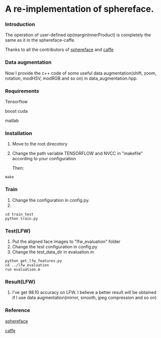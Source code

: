 # A re-implementation of sphereface. 

### Introduction
The operation of user-defined op(marginInnerProduct) is completely the same as it in the sphereface-caffe.

Thanks to all the contributors of [sphereface](https://github.com/wy1iu/sphereface) and [caffe](https://github.com/BVLC/caffe)


### Data augmentation
Now I provide the c++ code of some useful data augmentation(shift, zoom, rotation, modHSV, modRGB and so on) in data_augmentation.hpp. 


### Requirements
Tensorflow

boost cuda

matlab
### Installation
   1. Move to the root direcotory
   2. Change the path variable TENSORFLOW and NVCC in "makefile" according to your configuration

      Then:

	make


### Train
   1. Change the configuration in config.py.
   2. 

	cd train_test
	python train.py

### Test(LFW)
   1. Put the aligned face images to "lfw_evaluation" folder
   2. Change the test configuration in config.py
   3. Change the test_data_dir in evaluation.m

	python get_lfw_features.py
	cd ../lfw_evaluation
	run evaluation.m

### Result(LFW)
   1. I've get 98.10 accuracy on LFW. I believe a better result will be obtained if I use data augmentation(mirror, smooth, jpeg compression and so on)

### Reference 
[sphereface](https://github.com/wy1iu/sphereface)

[caffe](https://github.com/BVLC/caffe)
